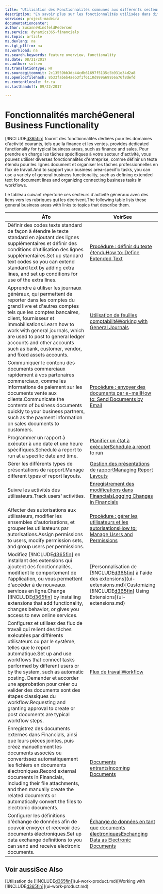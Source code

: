 ```yaml
---
title: "Utilisation des Fonctionnalités communes aux différents secteurs d'activité | Microsoft Docs"
description: "En savoir plus sur les fonctionnalités utilisées dans différents secteurs d'activité dans Dynamics 365 for Financials."
services: project-madeira
documentationcenter: 
author: SusanneWindfeldPedersen
ms.service: dynamics365-financials
ms.topic: article
ms.devlang: na
ms.tgt_pltfrm: na
ms.workload: na
ms.search.keywords: feature overview, functionality
ms.date: 08/21/2017
ms.author: solsen
ms.translationtype: HT
ms.sourcegitcommit: 2c13559bb3dc44cdb61697f5135c5b931e34d2a8
ms.openlocfilehash: 8b33fab6b4aeb3f1f6110d999a69956a76f8defd
ms.contentlocale: fr-ca
ms.lasthandoff: 09/22/2017

---
```

# <a name="general-business-functionality"></a><span data-ttu-id="816cb-103">Fonctionnalités marché</span><span class="sxs-lookup"><span data-stu-id="816cb-103">General Business Functionality</span></span>
[!INCLUDE[d365fin](includes/d365fin_md.md)]<span data-ttu-id="816cb-104"> fournit des fonctionnalités dédiées pour les domaines d'activité courants, tels que la finance et les ventes.</span><span class="sxs-lookup"><span data-stu-id="816cb-104"> provides dedicated functionality for typical business areas, such as finance and sales.</span></span> <span data-ttu-id="816cb-105">Pour prendre en charge les tâches spécifiques à votre secteur d'activité, vous pouvez utiliser diverses fonctionnalités d'entreprise, comme définir un texte étendu pour les lignes document et organiser les tâches professionnelles en flux de travail.</span><span class="sxs-lookup"><span data-stu-id="816cb-105">And to support your business area-specific tasks, you can use a variety of general business functionality, such as defining extended text for document lines and organizing connecting business tasks in workflows.</span></span>

<span data-ttu-id="816cb-106">Le tableau suivant répertorie ces secteurs d'activité généraux avec des liens vers les rubriques qui les décrivent.</span><span class="sxs-lookup"><span data-stu-id="816cb-106">The following table lists these general business areas with links to topics that describe them.</span></span>

| <span data-ttu-id="816cb-107">À</span><span class="sxs-lookup"><span data-stu-id="816cb-107">To</span></span> | <span data-ttu-id="816cb-108">Voir</span><span class="sxs-lookup"><span data-stu-id="816cb-108">See</span></span> |
| --- | --- |
| <span data-ttu-id="816cb-109">Définir des codes texte standard de façon à étendre le texte standard en ajoutant des lignes supplémentaires et définir des conditions d'utilisation des lignes supplémentaires.</span><span class="sxs-lookup"><span data-stu-id="816cb-109">Set up standard text codes so you can extend standard text by adding extra lines, and set up conditions for use of the extra lines.</span></span> |[<span data-ttu-id="816cb-110">Procédure : définir du texte étendu</span><span class="sxs-lookup"><span data-stu-id="816cb-110">How to: Define Extended Text</span></span>](ui-how-define-ext-text.md) |
| <span data-ttu-id="816cb-111">Apprendre à utiliser les journaux généraux, qui permettent de reporter dans les comptes du grand livre et d'autres comptes tels que les comptes bancaires, client, fournisseur et immobilisations.</span><span class="sxs-lookup"><span data-stu-id="816cb-111">Learn how to work with general journals, which are used to post to general ledger accounts and other accounts such as bank, customer, vendor, and fixed assets accounts.</span></span> |[<span data-ttu-id="816cb-112">Utilisation de feuilles comptabilité</span><span class="sxs-lookup"><span data-stu-id="816cb-112">Working with General Journals</span></span>](ui-work-general-journals.md) |
| <span data-ttu-id="816cb-113">Communiquer le contenu des documents commerciaux rapidement à vos partenaires commerciaux, comme les informations de paiement sur les documents vente aux clients.</span><span class="sxs-lookup"><span data-stu-id="816cb-113">Communicate the contents of business documents quickly to your business partners, such as the payment information on sales documents to customers.</span></span> |[<span data-ttu-id="816cb-114">Procédure : envoyer des documents par e-mail</span><span class="sxs-lookup"><span data-stu-id="816cb-114">How to: Send Documents by Email</span></span>](ui-how-send-documents-email.md) |
| <span data-ttu-id="816cb-115">Programmer un rapport à exécuter à une date et une heure spécifiques.</span><span class="sxs-lookup"><span data-stu-id="816cb-115">Schedule a report to run at a specific date and time.</span></span> |[<span data-ttu-id="816cb-116">Planifier un état à exécuter</span><span class="sxs-lookup"><span data-stu-id="816cb-116">Schedule a report to run</span></span>](ui-work-report.md#ScheduleReport) |
| <span data-ttu-id="816cb-117">Gérer les différents types de présentations de rapport.</span><span class="sxs-lookup"><span data-stu-id="816cb-117">Manage different types of report layouts.</span></span> |[<span data-ttu-id="816cb-118">Gestion des présentations de rapport</span><span class="sxs-lookup"><span data-stu-id="816cb-118">Managing Report Layouts</span></span>](ui-manage-report-layouts.md) |
| <span data-ttu-id="816cb-119">Suivre les activités des utilisateurs.</span><span class="sxs-lookup"><span data-stu-id="816cb-119">Track users' activities.</span></span>|[<span data-ttu-id="816cb-120">Enregistrement des modifications dans Financials</span><span class="sxs-lookup"><span data-stu-id="816cb-120">Logging Changes in Financials</span></span>](across-log-changes.md)|
|<span data-ttu-id="816cb-121">Affecter des autorisations aux utilisateurs, modifier les ensembles d'autorisations, et grouper les utilisateurs par autorisations.</span><span class="sxs-lookup"><span data-stu-id="816cb-121">Assign permissions to users, modify permission sets, and group users per permissions.</span></span>|[<span data-ttu-id="816cb-122">Procédure : gérer les utilisateurs et les autorisations</span><span class="sxs-lookup"><span data-stu-id="816cb-122">How to: Manage Users and Permissions</span></span>](ui-how-users-permissions.md)|
| <span data-ttu-id="816cb-123">Modifiez [!INCLUDE[d365fin](includes/d365fin_md.md)] en installant des extensions qui ajoutent des fonctionnalités, modifient le comportement de l'application, ou vous permettent d'accéder à de nouveaux services en ligne.</span><span class="sxs-lookup"><span data-stu-id="816cb-123">Change [!INCLUDE[d365fin](includes/d365fin_md.md)] by installing extensions that add functionality, changes behavior, or gives you access to new online services.</span></span> |<span data-ttu-id="816cb-124">[Personnalisation de [!INCLUDE[d365fin](includes/d365fin_md.md)] à l'aide des extensions](ui-extensions.md)</span><span class="sxs-lookup"><span data-stu-id="816cb-124">[Customizing [!INCLUDE[d365fin](includes/d365fin_md.md)] Using Extensions](ui-extensions.md)</span></span> |
|<span data-ttu-id="816cb-125">Configurez et utilisez des flux de travail qui relient des tâches exécutées par différents utilisateurs ou par le système, telles que le report automatique.</span><span class="sxs-lookup"><span data-stu-id="816cb-125">Set up and use workflows that connect tasks performed by different users or by the system, such as automatic posting.</span></span> <span data-ttu-id="816cb-126">Demander et accorder une approbation pour créer ou valider des documents sont des étapes classiques du workflow.</span><span class="sxs-lookup"><span data-stu-id="816cb-126">Requesting and granting approval to create or post documents are typical workflow steps.</span></span>|[<span data-ttu-id="816cb-127">Flux de travail</span><span class="sxs-lookup"><span data-stu-id="816cb-127">Workflow</span></span>](across-workflow.md)|
|<span data-ttu-id="816cb-128">Enregistrez des documents externes dans Financials, ainsi que leurs pièces jointes, puis créez manuellement les documents associés ou convertissez automatiquement les fichiers en documents électroniques.</span><span class="sxs-lookup"><span data-stu-id="816cb-128">Record external documents in Financials, including their file attachments, and then manually create the related documents or automatically convert the files to electronic documents.</span></span>|[<span data-ttu-id="816cb-129">Documents entrants</span><span class="sxs-lookup"><span data-stu-id="816cb-129">Incoming Documents</span></span>](across-income-documents.md)|
| <span data-ttu-id="816cb-130">Configurer les définitions d'échange de données afin de pouvoir envoyer et recevoir des documents électroniques.</span><span class="sxs-lookup"><span data-stu-id="816cb-130">Set up data exchange definitions to you can send and receive electronic documents.</span></span> |[<span data-ttu-id="816cb-131">Échange de données en tant que documents électroniques</span><span class="sxs-lookup"><span data-stu-id="816cb-131">Exchanging Data as Electronic Documents</span></span>](across-data-exchange.md) |

## <a name="see-also"></a><span data-ttu-id="816cb-132">Voir aussi</span><span class="sxs-lookup"><span data-stu-id="816cb-132">See Also</span></span>
<span data-ttu-id="816cb-133">[Utilisation de [!INCLUDE[d365fin](includes/d365fin_md.md)]](ui-work-product.md)</span><span class="sxs-lookup"><span data-stu-id="816cb-133">[Working with [!INCLUDE[d365fin](includes/d365fin_md.md)]](ui-work-product.md)</span></span>

